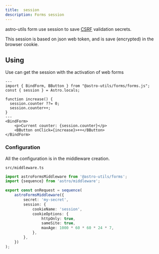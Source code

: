 ```yaml
---
title:  session
description: Forms session
---
```


astro-utils form use session to save [CSRF](https://developer.mozilla.org/en-US/docs/Glossary/CSRF) validation secrets.

This session is based on json web token, and is save (encrypted) in the browser cookie.

## Using

Use can get the session with the activation of web forms

```astro
---
import { BindForm, BButton } from "@astro-utils/forms/forms.js";
const { session } = Astro.locals;

function increase() {
  session.counter ??= 0;
  session.counter++;
}
---
<BindForm>
    <p>Current counter: {session.counter}</p>
    <BButton onClick={increase}>++</BButton>
</BindForm>
```

### Configuration

All the configuration is in the middleware creation.

`src/middleware.ts`

```ts
import astroFormsMiddleware from '@astro-utils/forms';
import {sequence} from 'astro/middleware';

export const onRequest = sequence(
    astroFormsMiddleware({
        secret: 'my-secret',
        session: {
            cookieName: 'session',
            cookieOptions: {
                httpOnly: true,
                sameSite: true,
                maxAge: 1000 * 60 * 60 * 24 * 7,
            },
        },
    })
);
```

